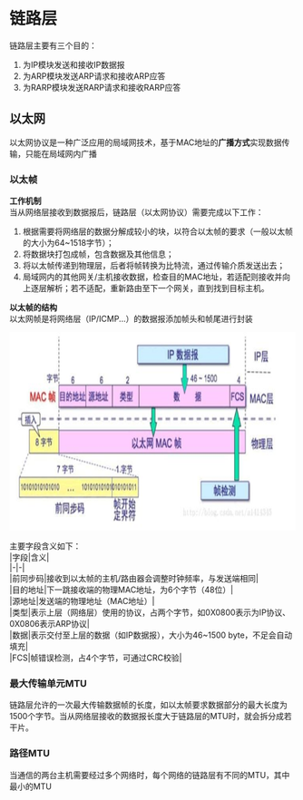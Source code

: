 # 链路层
链路层主要有三个目的：  
1. 为IP模块发送和接收IP数据报
2. 为ARP模块发送ARP请求和接收ARP应答
3. 为RARP模块发送RARP请求和接收RARP应答

## 以太网
以太网协议是一种广泛应用的局域网技术，基于MAC地址的**广播方式**实现数据传输，只能在局域网内广播  
### 以太帧
**工作机制**  
当从网络层接收到数据报后，链路层（以太网协议）需要完成以下工作：  
1. 根据需要将网络层的数据分解成较小的块，以符合以太帧的要求（一般以太帧的大小为64~1518字节）；  
2. 将数据块打包成帧，包含数据及其他信息；
3. 将以太帧传递到物理层，后者将帧转换为比特流，通过传输介质发送出去；
4. 局域网内的其他网关/主机接收数据，检查目的MAC地址，若适配则接收并向上逐层解析；若不适配，重新路由至下一个网关，直到找到目标主机。

**以太帧的结构**  
以太网帧是将网络层（IP/ICMP...）的数据报添加帧头和帧尾进行封装
<div align=left><img width="530" height="350" src="./images/以太帧结构.JPG"/></div>  

主要字段含义如下：  
|字段|含义|    
|-|-|    
|前同步码|接收到以太帧的主机/路由器会调整时钟频率，与发送端相同|      
|目的地址|下一跳接收端的物理MAC地址，为6个字节（48位）|  
|源地址|发送端的物理地址（MAC地址）|  
|类型|表示上层（网络层）使用的协议，占两个字节，如0X0800表示为IP协议、0X0806表示ARP协议|  
|数据|表示交付至上层的数据（如IP数据报），大小为46~1500 byte，不足会自动填充|  
|FCS|帧错误检测，占4个字节，可通过CRC校验|  

### 最大传输单元MTU  
  链路层允许的一次最大传输数据帧的长度，如以太帧要求数据部分的最大长度为1500个字节。当从网络层接收的数据报长度大于链路层的MTU时，就会拆分成若干片。
 
### 路径MTU  
当通信的两台主机需要经过多个网络时，每个网络的链路层有不同的MTU，其中最小的MTU
